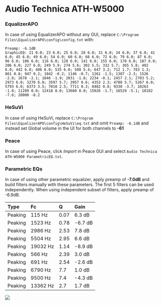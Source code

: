 # Audio Technica ATH-W5000

### EqualizerAPO
In case of using EqualizerAPO without any GUI, replace `C:\Program Files\EqualizerAPO\config\config.txt`
with:
```
Preamp: -6.1dB
GraphicEQ: 21 0.0; 23 6.0; 25 6.0; 28 6.0; 31 6.0; 34 6.0; 37 6.0; 41 6.0; 45 6.0; 49 6.0; 54 6.0; 60 6.0; 66 6.0; 72 6.0; 79 6.0; 87 6.0; 96 6.0; 106 6.0; 116 6.0; 128 6.0; 141 6.0; 155 6.0; 170 6.0; 187 6.0; 206 6.0; 227 6.0; 249 5.9; 274 5.6; 302 5.5; 332 5.7; 365 5.8; 402 6.0; 442 6.0; 486 6.0; 535 6.0; 588 5.4; 647 3.2; 712 1.7; 783 1.3; 861 0.8; 947 0.2; 1042 -0.2; 1146 -0.7; 1261 -1.5; 1387 -2.3; 1526 -2.8; 1678 -2.1; 1846 -1.9; 2031 -1.8; 2234 -0.1; 2457 2.1; 2703 5.2; 2973 6.0; 3270 6.0; 3597 5.7; 3957 0.6; 4353 2.3; 4788 5.7; 5267 6.0; 5793 6.0; 6373 3.5; 7010 2.5; 7711 0.3; 8482 0.0; 9330 -3.7; 10263 -1.0; 11289 0.0; 12418 0.0; 13660 0.0; 15026 -1.7; 16529 -5.1; 18182 -7.6; 20000 -8.2
```

### HeSuVi
In case of using HeSuVi, replace `C:\Program Files\EqualizerAPO\config\HeSuVi\eq.txt` and omit `Preamp:
-6.1dB` and instead set Global volume in the UI for both channels to **-61**

### Peace
In case of using Peace, click *Import* in Peace GUI and select `Audio Technica ATH-W5000 ParametricEQ.txt`.

### Parametric EQs
In case of using other parametric equalizer, apply preamp of **-7.0dB** and build filters manually
with these parameters. The first 5 filters can be used independently.
When using independent subset of filters, apply preamp of -6.9dB.

| Type    | Fc       |    Q | Gain    |
|:--------|:---------|:-----|:--------|
| Peaking | 115 Hz   | 0.07 | 6.3 dB  |
| Peaking | 1523 Hz  | 0.78 | -6.7 dB |
| Peaking | 2986 Hz  | 2.53 | 7.8 dB  |
| Peaking | 5504 Hz  | 2.95 | 6.6 dB  |
| Peaking | 19032 Hz | 1.14 | -8.9 dB |
| Peaking | 566 Hz   | 2.39 | 3.0 dB  |
| Peaking | 691 Hz   | 2.54 | -2.6 dB |
| Peaking | 6790 Hz  | 7.7  | 1.0 dB  |
| Peaking | 9500 Hz  | 7.4  | -4.3 dB |
| Peaking | 13362 Hz | 2.7  | 1.7 dB  |

![](https://raw.githubusercontent.com/jaakkopasanen/AutoEq/master/results/headphonecom/sbaf-serious/Audio%20Technica%20ATH-W5000/Audio%20Technica%20ATH-W5000.png)